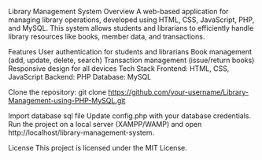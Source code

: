 Library Management System
Overview
A web-based application for managing library operations, developed using HTML, CSS, JavaScript, PHP, and MySQL. This system allows students and librarians to efficiently handle library resources like books, member data, and transactions.

Features
User authentication for students and librarians
Book management (add, update, delete, search)
Transaction management (issue/return books)
Responsive design for all devices
Tech Stack
Frontend: HTML, CSS, JavaScript
Backend: PHP
Database: MySQL


Clone the repository:
git clone https://github.com/your-username/Library-Management-using-PHP-MySQL.git

Import database sql file
Update config.php with your database credentials.
Run the project on a local server (XAMPP/WAMP) and open http://localhost/library-management-system.

License
This project is licensed under the MIT License.

